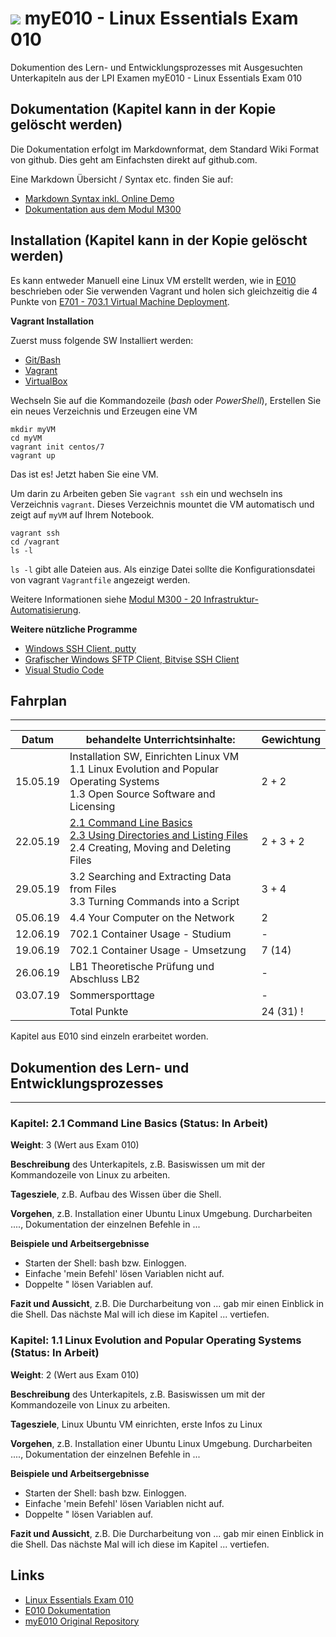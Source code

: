 # ![](https://www.lpice.eu/fileadmin/_processed_/csm_LinuxEssentials-01_0ab118aa19.jpg) myE010 - Linux Essentials Exam 010

Dokumention des Lern- und Entwicklungsprozesses mit Ausgesuchten Unterkapiteln aus der LPI Examen myE010 - Linux Essentials Exam 010


## Dokumentation (Kapitel kann in der Kopie gelöscht werden)

Die Dokumentation erfolgt im Markdownformat, dem Standard Wiki Format von github. Dies geht am Einfachsten direkt auf github.com.

Eine Markdown Übersicht / Syntax etc. finden Sie auf:
* [Markdown Syntax inkl. Online Demo](http://markdown-syntax.de/Was-ist-Markdown/)
* [Dokumentation aus dem Modul M300](https://github.com/mc-b/M300/blob/master/80-Ergaenzungen/vcs/03-Markdown.md) 

## Installation (Kapitel kann in der Kopie gelöscht werden)

Es kann entweder Manuell eine Linux VM erstellt werden, wie in [E010](../E010/blob/master/md/10-Linux-System/10-Installation.md) beschrieben oder Sie verwenden Vagrant und holen sich gleichzeitig die 4 Punkte von [E701 - 703.1 Virtual Machine Deployment](../../../E701#topic-703-machine-deployment).

**Vagrant Installation**

Zuerst muss folgende SW Installiert werden:
* [Git/Bash](https://git-scm.com/downloads)
* [Vagrant](https://www.vagrantup.com/) 
* [VirtualBox](https://www.virtualbox.org/)

Wechseln Sie auf die Kommandozeile (*bash* oder *PowerShell*), Erstellen Sie ein neues Verzeichnis und Erzeugen eine VM

	mkdir myVM
	cd myVM
	vagrant init centos/7
	vagrant up
	
Das ist es! Jetzt haben Sie eine VM. 

Um darin zu Arbeiten geben Sie `vagrant ssh` ein und wechseln ins Verzeichnis `vagrant`. Dieses Verzeichnis mountet die VM automatisch und zeigt auf `myVM` auf Ihrem Notebook.

	vagrant ssh
	cd /vagrant
	ls -l 
	
`ls -l` gibt alle Dateien aus. Als einzige Datei sollte die Konfigurationsdatei von vagrant `Vagrantfile` angezeigt werden.

Weitere Informationen siehe [Modul M300 - 20 Infrastruktur-Automatisierung](https://github.com/mc-b/M300/tree/master/20-Infrastruktur).

**Weitere nützliche Programme**

* [Windows SSH Client, putty](https://putty.org)
* [Grafischer Windows SFTP Client, Bitvise SSH Client](https://www.bitvise.com/ssh-client-download)
* [Visual Studio Code](https://code.visualstudio.com/)

## Fahrplan
***


| Datum | behandelte Unterrichtsinhalte: | Gewichtung |
| -------- | ------ | -------- |
| 15.05.19 | Installation SW, Einrichten Linux VM<br>1.1 Linux Evolution and Popular Operating Systems<br>1.3 Open Source Software and Licensing | 2 + 2 |
| 22.05.19 | [2.1 Command Line Basics](https://github.com/w901-fr19-mi/E010#21-command-line-basics)<br>[2.3 Using Directories and Listing Files](https://github.com/w901-fr19-mi/E010#23-using-directories-and-listing-files)<br>2.4 Creating, Moving and Deleting Files  | 2 + 3 + 2 |
| 29.05.19 | 3.2 Searching and Extracting Data from Files<br>3.3 Turning Commands into a Script | 3 + 4 | 
| 05.06.19 | 4.4 Your Computer on the Network | 2 |
| 12.06.19 | 702.1 Container Usage - Studium | - |
| 19.06.19 | 702.1 Container Usage - Umsetzung | 7 (14) |
| 26.06.19 | LB1 Theoretische Prüfung und Abschluss LB2 | - |
| 03.07.19 | Sommersporttage | - |
|          | Total Punkte | 24 (31) !

Kapitel aus E010 sind einzeln erarbeitet worden.

## Dokumention des Lern- und Entwicklungsprozesses
***
### Kapitel: 2.1 Command Line Basics (Status: In Arbeit)

**Weight**: 3 (Wert aus Exam 010)

**Beschreibung** des Unterkapitels, z.B. Basiswissen um mit der Kommandozeile von Linux zu arbeiten.

**Tagesziele**, z.B. Aufbau des Wissen über die Shell. 

**Vorgehen**, z.B. Installation einer Ubuntu Linux Umgebung. Durcharbeiten ...., Dokumentation der einzelnen Befehle in ...

**Beispiele und Arbeitsergebnisse**

* Starten der Shell: bash bzw. Einloggen.
* Einfache 'mein Befehl' lösen Variablen nicht auf.
* Doppelte " lösen Variablen auf.

**Fazit und Aussicht**, z.B. Die Durcharbeitung von ... gab mir einen Einblick in die Shell. Das nächste Mal will ich diese im Kapitel ... vertiefen.

### Kapitel: 1.1 Linux Evolution and Popular Operating Systems (Status: In Arbeit)

**Weight**: 2 (Wert aus Exam 010)

**Beschreibung** des Unterkapitels, z.B. Basiswissen um mit der Kommandozeile von Linux zu arbeiten.

**Tagesziele**, Linux Ubuntu VM einrichten, erste Infos zu Linux 

**Vorgehen**, z.B. Installation einer Ubuntu Linux Umgebung. Durcharbeiten ...., Dokumentation der einzelnen Befehle in ...

**Beispiele und Arbeitsergebnisse**

* Starten der Shell: bash bzw. Einloggen.
* Einfache 'mein Befehl' lösen Variablen nicht auf.
* Doppelte " lösen Variablen auf.

**Fazit und Aussicht**, z.B. Die Durcharbeitung von ... gab mir einen Einblick in die Shell. Das nächste Mal will ich diese im Kapitel ... vertiefen.

## Links

* [Linux Essentials Exam 010](https://www.lpi.org/our-certifications/exam-010-objectives)
* [E010 Dokumentation](https://github.com/w901-fr19-mi/E010) 
* [myE010 Original Repository](https://github.com/w901-fr19-mi/myE010)

